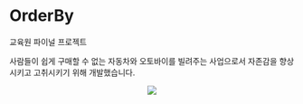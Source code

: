 # OrderBy
교육원 파이널 프로젝트

사람들이 쉽게 구매할 수 없는 자동차와 오토바이를 빌려주는 사업으로서 자존감을 향상 시키고 고취시키기 위해 개발했습니다.

<p align="center">
  <img src="![main_page](https://user-images.githubusercontent.com/118333635/236735637-7a40a1c7-f486-4e96-b6d4-45d81d7d5385.png)">
</p>
